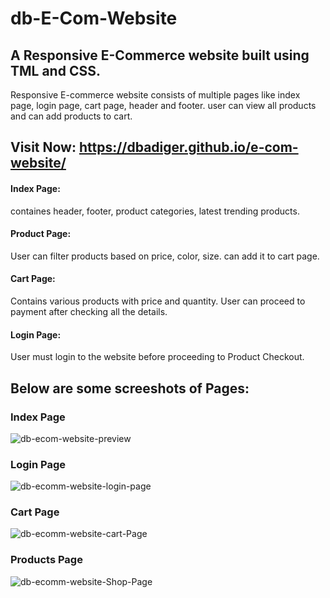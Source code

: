 
# db-E-Com-Website
## A Responsive E-Commerce website built using TML and CSS.
Responsive E-commerce website consists of multiple pages like index page, login page, cart page, header and footer. user can view all products and can add products to cart.
## Visit Now: https://dbadiger.github.io/e-com-website/

#### Index Page:
containes header, footer, product categories, latest trending products.
#### Product Page:
User can filter products based on price, color, size. can add it to cart page.
 #### Cart Page:
Contains various products with price and quantity. User can proceed to payment after checking all the details.
#### Login Page:
User must login to the website before proceeding to Product Checkout.

## Below are some screeshots of Pages:
### Index Page
![db-ecom-website-preview](https://github.com/dbadiger/e-com-website/assets/140099027/757308e2-692c-4c3d-b124-b8a0b4996a7f)

### Login Page
![db-ecomm-website-login-page](https://github.com/dbadiger/e-com-website/assets/140099027/d6055899-e16e-43ab-8618-477b798fc6b0)

### Cart Page
![db-ecomm-website-cart-Page](https://github.com/dbadiger/e-com-website/assets/140099027/d6d449d1-5bb8-4b3b-9535-c89a750bd2fa)

### Products Page
![db-ecomm-website-Shop-Page](https://github.com/dbadiger/e-com-website/assets/140099027/2464b253-d694-4a94-9a3c-6e23fc255341)



